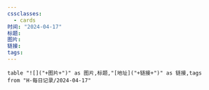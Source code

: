 ```yaml
---
cssclasses:
  - cards
时间: "2024-04-17"
标题: 
图片: 
链接: 
tags: 
---
```


```dataview
table "![]("+图片+")" as 图片,标题,"[地址]("+链接+")" as 链接,tags
from "H-每日记录/2024-04-17"
```

